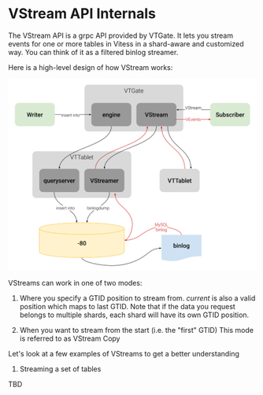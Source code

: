 # VStream API Internals

The VStream API is a grpc API provided by VTGate. It lets you stream events for one or more
tables in Vitess in a shard-aware and customized way. You can think of it as a filtered binlog streamer.

Here is a high-level design of how VStream works:

![VStream Design](../images/VStream.svg)

VStreams can work in one of two modes:

1. Where you specify a GTID position to stream from.
*current* is also a valid position
which maps to last GTID. Note that if the data you request belongs to multiple shards, each
shard will have its own GTID position.

2. When you want to stream from the start (i.e. the "first" GTID)
This mode is referred to as VStream Copy

Let's look at a few examples of VStreams to get a better understanding

1. Streaming a set of tables

TBD
